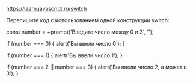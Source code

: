 https://learn.javascript.ru/switch

Перепишите код с использованием одной конструкции switch:

const number = +prompt('Введите число между 0 и 3', '');

if (number === 0) {
alert('Вы ввели число 0');
}

if (number === 1) {
alert('Вы ввели число 1');
}

if (number === 2 || number === 3) {
alert('Вы ввели число 2, а может и 3');
}